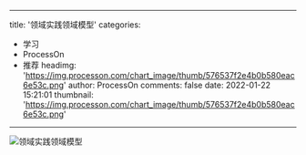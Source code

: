 
---
title: '领域实践领域模型'
categories: 
 - 学习
 - ProcessOn
 - 推荐
headimg: 'https://img.processon.com/chart_image/thumb/576537f2e4b0b580eac6e53c.png'
author: ProcessOn
comments: false
date: 2022-01-22 15:21:01
thumbnail: 'https://img.processon.com/chart_image/thumb/576537f2e4b0b580eac6e53c.png'
---

<div>   
<img class="thumb" alt="领域实践领域模型" src="https://img.processon.com/chart_image/thumb/576537f2e4b0b580eac6e53c.png" referrerpolicy="no-referrer">
<p></p>  
</div>
            